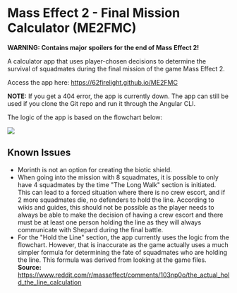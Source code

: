 # Mass Effect 2 - Final Mission Calculator (ME2FMC)

**WARNING: Contains major spoilers for the end of Mass Effect 2!**

A calculator app that uses player-chosen decisions to determine the survival of squadmates during the final mission of the game Mass Effect 2. 

Access the app here: https://62firelight.github.io/ME2FMC

**NOTE:** If you get a 404 error, the app is currently down. The app can still be used if you clone the Git repo and run it through the Angular CLI.

The logic of the app is based on the flowchart below:

![](https://i.imgur.com/nJPAc.jpeg)

## Known Issues
* Morinth is not an option for creating the biotic shield.
* When going into the mission with 8 squadmates, it is possible to only have 4 squadmates by the time "The Long Walk" section is initiated. This can lead to a forced situation where there is no crew escort, and if 2 more squadmates die, no defenders to hold the line. According to wikis and guides, this should not be possible as the player needs to always be able to make the decision of having a crew escort and there must be at least one person holding the line as they will always communicate with Shepard during the final battle.
* For the "Hold the Line" section, the app currently uses the logic from the flowchart. However, that is inaccurate as the game actually uses a much simpler formula for determining the fate of squadmates who are holding the line. This formula was derived from looking at the game files. **Source:** https://www.reddit.com/r/masseffect/comments/103np0o/the_actual_hold_the_line_calculation
